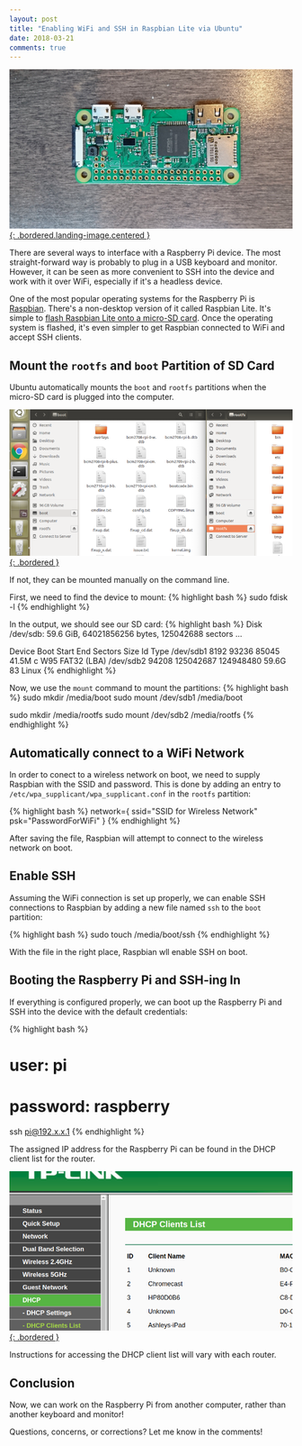 ```yaml
---
layout: post
title: "Enabling WiFi and SSH in Raspbian Lite via Ubuntu"
date: 2018-03-21
comments: true
---
```


[![Pi Zero W](/assets/images/posts/bare-pi.png){: .bordered.landing-image.centered }](/assets/images/posts/bare-pi.png)

There are several ways to interface with a Raspberry Pi device. The most straight-forward way is probably to plug in a USB keyboard and monitor. However, it can be seen as more convenient to SSH into the device and work with it over WiFi, especially if it's a headless device.

One of the most popular operating systems for the Raspberry Pi is [Raspbian](https://www.raspberrypi.org/downloads/raspbian/). There's a non-desktop version of it called Raspbian Lite. It's simple to [flash Raspbian Lite onto a micro-SD card](https://www.raspberrypi.org/documentation/installation/installing-images/). Once the operating system is flashed, it's even simpler to get Raspbian connected to WiFi and accept SSH clients.

## Mount the `rootfs` and `boot` Partition of SD Card

Ubuntu automatically mounts the `boot` and `rootfs` partitions when the micro-SD card is plugged into the computer.

[![Pi Partitions Ubuntu](/assets/images/posts/pi-partitions-ubuntu.png){: .bordered }](/assets/images/posts/pi-partitions-ubuntu.png)

If not, they can be mounted manually on the command line.

First, we need to find the device to mount:
{% highlight bash %}
sudo fdisk -l
{% endhighlight %}

In the output, we should see our SD card:
{% highlight bash %}
Disk /dev/sdb: 59.6 GiB, 64021856256 bytes, 125042688 sectors
...

Device     Boot Start       End   Sectors  Size Id Type
/dev/sdb1        8192     93236     85045 41.5M  c W95 FAT32 (LBA)
/dev/sdb2       94208 125042687 124948480 59.6G 83 Linux
{% endhighlight %}

Now, we use the `mount` command to mount the partitions:
{% highlight bash %}
sudo mkdir /media/boot
sudo mount /dev/sdb1 /media/boot

sudo mkdir /media/rootfs
sudo mount /dev/sdb2 /media/rootfs
{% endhighlight %}

## Automatically connect to a WiFi Network

In order to conect to a wireless network on boot, we need to supply Raspbian with the SSID and password. This is done by  adding an entry to `/etc/wpa_supplicant/wpa_supplicant.conf` in the `rootfs` partition:

{% highlight bash %}
network={
    ssid="SSID for Wireless Network"
    psk="PasswordForWiFi"
}
{% endhighlight %}

After saving the file, Raspbian will attempt to connect to the wireless network on boot.

## Enable SSH

Assuming the WiFi connection is set up properly, we can enable SSH connections to Raspbian by adding a new file named `ssh` to the `boot` partition:

{% highlight bash %}
sudo touch /media/boot/ssh
{% endhighlight %}

With the file in the right place, Raspbian wll enable SSH on boot.

## Booting the Raspberry Pi and SSH-ing In

If everything is configured properly, we can boot up the Raspberry Pi and SSH into the device with the default credentials:

{% highlight bash %}
# user: pi
# password: raspberry

ssh pi@192.x.x.1
{% endhighlight %}

The assigned IP address for the Raspberry Pi can be found in the DHCP client list for the router.

[![DHCP List](/assets/images/posts/dhcp-list.png){: .bordered }](/assets/images/posts/dhcp-list.png)

Instructions for accessing the DHCP client list will vary with each router.

## Conclusion

Now, we can work on the Raspberry Pi from another computer, rather than another keyboard and monitor! 

Questions, concerns, or corrections? Let me know in the comments!
